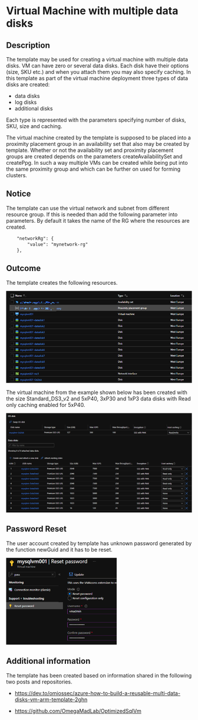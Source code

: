 # Virtual Machine with multiple data disks

## Description

The template may be used for creating a virtual machine with multiple data disks. VM can have zero or several data disks. Each disk have their options (size, SKU etc.) and when you attach them you may also specify caching.
In this template as part of the virtual machine deployment three types of data disks are created:
- data disks
- log disks
- additional disks

Each type is represented with the parameters specifying number of disks, SKU, size and caching.

The virtual machine created by the template is supposed to be placed into a proximity placement group in an availability set that also may be created by template. Whether or not the availability set and proximity placement groups are created depends on the parameters createAvailabilitySet and createPpg. In such a way multiple VMs can be created while being put into the same proximity group and which can be further on used for forming clusters.

## Notice

The template can use the virtual network and subnet from different resource group.
If this is needed than add the following parameter into parameters. By default it takes the name of the RG where the resources are created.

```
    "networkRg": {
        "value": "mynetwork-rg"
    },
```

## Outcome

The template creates the following resources.


<img src="pictures/resources.PNG" width="800">

The virtual machine from the example shown below has been created with the size Standard_DS3_v2 and 5xP40, 3xP30 and 1xP3 data disks with Read only caching enabled for 5xP40.

<img src="pictures/disks.PNG" width="800">


## Password Reset

The user account created by template has unknown password generated by the function newGuid and it has to be reset.

<img src="pictures/password_reset.PNG" width="300">


## Additional information

The template has been created based on information shared in the following two posts and repositories.

- https://dev.to/omiossec/azure-how-to-build-a-reusable-multi-data-disks-vm-arm-template-2ghn

- https://github.com/OmegaMadLab/OptimizedSqlVm
